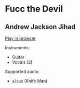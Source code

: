 # Fucc the Devil

## Andrew Jackson Jihad


[Play in browser](http://pages.cs.wisc.edu/~tolly/customs/andrew-jackson-jihad/fucc-the-devil)

Instruments:

  * Guitar
  * Vocals (2)

Supported audio:

  * `album` (Knife Man)

